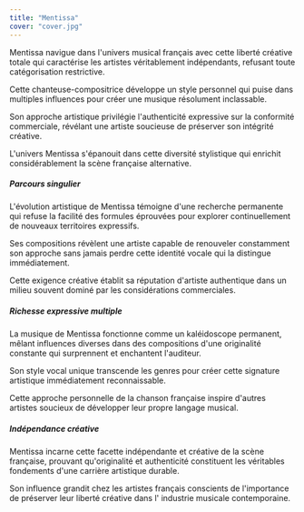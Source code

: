 ```yaml
---
title: "Mentissa"
cover: "cover.jpg"
---
```


Mentissa navigue dans l'univers musical français avec cette liberté créative totale qui caractérise les artistes
véritablement indépendants, refusant toute catégorisation restrictive.

Cette chanteuse-compositrice développe un style personnel qui puise dans multiples influences pour créer une musique
résolument inclassable.

Son approche artistique privilégie l'authenticité expressive sur la conformité commerciale, révélant une artiste
soucieuse de préserver son intégrité créative.

L'univers Mentissa s'épanouit dans cette diversité stylistique qui enrichit considérablement la scène française
alternative.


##### Parcours singulier

L'évolution artistique de Mentissa témoigne d'une recherche permanente qui refuse la facilité des formules éprouvées
pour explorer continuellement de nouveaux territoires expressifs.

Ses compositions révèlent une artiste capable de renouveler constamment son approche sans jamais perdre cette identité
vocale qui la distingue immédiatement.

Cette exigence créative établit sa réputation d'artiste authentique dans un milieu souvent dominé par les considérations
commerciales.


##### Richesse expressive multiple

La musique de Mentissa fonctionne comme un kaléidoscope permanent, mêlant influences diverses dans des compositions
d'une originalité constante qui surprennent et enchantent l'auditeur.

Son style vocal unique transcende les genres pour créer cette signature artistique immédiatement reconnaissable.

Cette approche personnelle de la chanson française inspire d'autres artistes soucieux de développer leur propre langage
musical.


##### Indépendance créative

Mentissa incarne cette facette indépendante et créative de la scène française, prouvant qu'originalité et authenticité
constituent les véritables fondements d'une carrière artistique durable.

Son influence grandit chez les artistes français conscients de l'importance de préserver leur liberté créative dans l'
industrie musicale contemporaine.
